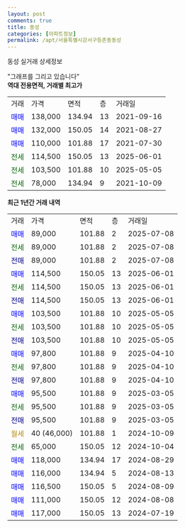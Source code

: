 ```yaml
---
layout: post
comments: true
title: 동성
categories: [아파트정보]
permalink: /apt/서울특별시강서구등촌동동성
---
```


동성 실거래 상세정보

<script type="text/javascript">
  google.charts.load('current', {'packages':['line', 'corechart']});
  google.charts.setOnLoadCallback(drawChart);

  function drawChart() {
    var data = new google.visualization.DataTable();
    data.addColumn('date', '거래일');
    data.addColumn('number', "매매");
    data.addColumn('number', "전세");
    data.addColumn('number', "전매");

    data.addRows([[new Date(Date.parse("2025-07-08")), 89000, null, null], [new Date(Date.parse("2025-07-08")), null, 89000, null], [new Date(Date.parse("2025-07-08")), null, null, 89000], [new Date(Date.parse("2025-06-01")), 114500, null, null], [new Date(Date.parse("2025-06-01")), null, 114500, null], [new Date(Date.parse("2025-06-01")), null, null, 114500], [new Date(Date.parse("2025-05-05")), 103500, null, null], [new Date(Date.parse("2025-05-05")), null, 103500, null], [new Date(Date.parse("2025-05-05")), null, null, 103500], [new Date(Date.parse("2025-04-10")), 97800, null, null], [new Date(Date.parse("2025-04-10")), null, 97800, null], [new Date(Date.parse("2025-04-10")), null, null, 97800], [new Date(Date.parse("2025-03-05")), 95500, null, null], [new Date(Date.parse("2025-03-05")), null, 95500, null], [new Date(Date.parse("2025-03-05")), null, null, 95500], [new Date(Date.parse("2024-10-09")), null, null, null], [new Date(Date.parse("2024-10-04")), null, 65000, null], [new Date(Date.parse("2024-08-29")), 118000, null, null], [new Date(Date.parse("2024-08-13")), 116000, null, null], [new Date(Date.parse("2024-08-09")), 116500, null, null], [new Date(Date.parse("2024-08-08")), 111000, null, null], [new Date(Date.parse("2024-07-19")), 117000, null, null]]);

    var options = {
      hAxis: {
        format: 'yyyy/MM/dd'
      },    
      lineWidth: 0,
      pointsVisible: true,    
      title: '최근 1년간 유형별 실거래가 분포',
      legend: { position: 'bottom' }
    };

    var formatter = new google.visualization.NumberFormat({pattern:'###,###'} );
    formatter.format(data, 1);
    formatter.format(data, 2);
    
    setTimeout(function() {
        var chart = new google.visualization.LineChart(document.getElementById('columnchart_material'));
        chart.draw(data, (options));
        document.getElementById('loading').style.display = 'none';
    }, 200);
  }
</script>


<div id="loading" style="z-index:20; display: block; margin-left: 0px">"그래프를 그리고 있습니다"</div>
<div id="columnchart_material" style="width: 95%; margin-left: 0px; display: block"></div>
<!-- contents start -->
<b>역대 전용면적, 거래별 최고가</b>
<table class="sortable">
    <tr>
      <td>거래</td>
      <td>가격</td>
      <td>면적</td>
      <td>층</td>
      <td>거래일</td>
    </tr>
        <tr>
          <td><a style="color: blue">매매</a></td>
          <td>138,000</td>
          <td>134.94</td>
          <td>13</td>
          <td>2021-09-16</td>
        </tr>            <tr>
          <td><a style="color: blue">매매</a></td>
          <td>132,000</td>
          <td>150.05</td>
          <td>14</td>
          <td>2021-08-27</td>
        </tr>            <tr>
          <td><a style="color: blue">매매</a></td>
          <td>110,000</td>
          <td>101.88</td>
          <td>17</td>
          <td>2021-07-30</td>
        </tr>        
        <tr>
              <td><a style="color: darkgreen">전세</a></td>
              <td>114,500</td>
              <td>150.05</td>
              <td>13</td>
              <td>2025-06-01</td>
            </tr>            <tr>
              <td><a style="color: darkgreen">전세</a></td>
              <td>103,500</td>
              <td>101.88</td>
              <td>10</td>
              <td>2025-05-05</td>
            </tr>            <tr>
              <td><a style="color: darkgreen">전세</a></td>
              <td>78,000</td>
              <td>134.94</td>
              <td>9</td>
              <td>2021-10-09</td>
            </tr>        
    
</table>

<b>최근 1년간 거래 내역</b>

<table class="sortable">
    <tr>
      <td>거래</td>
      <td>가격</td>
      <td>면적</td>
      <td>층</td>
      <td>거래일</td>
    </tr>
    <tr>
      <td><a style="color: blue">매매</a></td>
      <td>89,000</td>
      <td>101.88</td>
      <td>2</td>
      <td>2025-07-08</td>
    </tr>          <tr>
      <td><a style="color: darkgreen">전세</a></td>
      <td>89,000</td>
      <td>101.88</td>
      <td>2</td>
      <td>2025-07-08</td>
    </tr>          <tr>
      <td><a style="color: darkblue">전매</a></td>
      <td>89,000</td>
      <td>101.88</td>
      <td>2</td>
      <td>2025-07-08</td>
    </tr>          <tr>
      <td><a style="color: blue">매매</a></td>
      <td>114,500</td>
      <td>150.05</td>
      <td>13</td>
      <td>2025-06-01</td>
    </tr>          <tr>
      <td><a style="color: darkgreen">전세</a></td>
      <td>114,500</td>
      <td>150.05</td>
      <td>13</td>
      <td>2025-06-01</td>
    </tr>          <tr>
      <td><a style="color: darkblue">전매</a></td>
      <td>114,500</td>
      <td>150.05</td>
      <td>13</td>
      <td>2025-06-01</td>
    </tr>          <tr>
      <td><a style="color: blue">매매</a></td>
      <td>103,500</td>
      <td>101.88</td>
      <td>10</td>
      <td>2025-05-05</td>
    </tr>          <tr>
      <td><a style="color: darkgreen">전세</a></td>
      <td>103,500</td>
      <td>101.88</td>
      <td>10</td>
      <td>2025-05-05</td>
    </tr>          <tr>
      <td><a style="color: darkblue">전매</a></td>
      <td>103,500</td>
      <td>101.88</td>
      <td>10</td>
      <td>2025-05-05</td>
    </tr>          <tr>
      <td><a style="color: blue">매매</a></td>
      <td>97,800</td>
      <td>101.88</td>
      <td>9</td>
      <td>2025-04-10</td>
    </tr>          <tr>
      <td><a style="color: darkgreen">전세</a></td>
      <td>97,800</td>
      <td>101.88</td>
      <td>9</td>
      <td>2025-04-10</td>
    </tr>          <tr>
      <td><a style="color: darkblue">전매</a></td>
      <td>97,800</td>
      <td>101.88</td>
      <td>9</td>
      <td>2025-04-10</td>
    </tr>          <tr>
      <td><a style="color: blue">매매</a></td>
      <td>95,500</td>
      <td>101.88</td>
      <td>9</td>
      <td>2025-03-05</td>
    </tr>          <tr>
      <td><a style="color: darkgreen">전세</a></td>
      <td>95,500</td>
      <td>101.88</td>
      <td>9</td>
      <td>2025-03-05</td>
    </tr>          <tr>
      <td><a style="color: darkblue">전매</a></td>
      <td>95,500</td>
      <td>101.88</td>
      <td>9</td>
      <td>2025-03-05</td>
    </tr>          <tr>
      <td><a style="color: darkgoldenrod">월세</a></td>
      <td>40 (46,000)</td>
      <td>101.88</td>
      <td>1</td>
      <td>2024-10-09</td>
    </tr>          <tr>
      <td><a style="color: darkgreen">전세</a></td>
      <td>65,000</td>
      <td>150.05</td>
      <td>12</td>
      <td>2024-10-04</td>
    </tr>          <tr>
      <td><a style="color: blue">매매</a></td>
      <td>118,000</td>
      <td>134.94</td>
      <td>17</td>
      <td>2024-08-29</td>
    </tr>          <tr>
      <td><a style="color: blue">매매</a></td>
      <td>116,000</td>
      <td>134.94</td>
      <td>5</td>
      <td>2024-08-13</td>
    </tr>          <tr>
      <td><a style="color: blue">매매</a></td>
      <td>116,500</td>
      <td>150.05</td>
      <td>5</td>
      <td>2024-08-09</td>
    </tr>          <tr>
      <td><a style="color: blue">매매</a></td>
      <td>111,000</td>
      <td>150.05</td>
      <td>12</td>
      <td>2024-08-08</td>
    </tr>          <tr>
      <td><a style="color: blue">매매</a></td>
      <td>117,000</td>
      <td>150.05</td>
      <td>13</td>
      <td>2024-07-19</td>
    </tr>      </table>
<!-- contents end -->    


